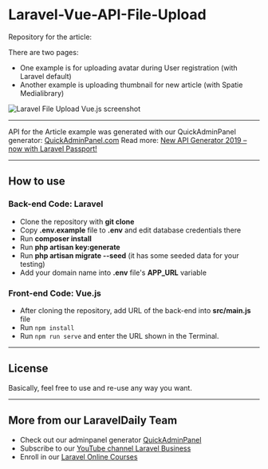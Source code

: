 # Laravel-Vue-API-File-Upload

Repository for the article:

There are two pages: 

- One example is for uploading avatar during User registration (with Laravel default)
- Another example is uploading thumbnail for new article (with Spatie Medialibrary)


![Laravel File Upload Vue.js screenshot](https://quickadminpanel.com/blog/wp-content/uploads/2020/04/Screen-Shot-2020-04-26-at-11.17.36-AM.png)

- - - - -

API for the Article example was generated with our QuickAdminPanel generator: [QuickAdminPanel.com](https://quickadminpanel.com)
Read more: [New API Generator 2019 – now with Laravel Passport!](https://quickadminpanel.com/blog/new-api-generator-2019-now-with-laravel-passport/)

- - - - -

## How to use

### Back-end Code: Laravel

- Clone the repository with __git clone__
- Copy __.env.example__ file to __.env__ and edit database credentials there
- Run __composer install__
- Run __php artisan key:generate__
- Run __php artisan migrate --seed__ (it has some seeded data for your testing)
- Add your domain name into __.env__ file's __APP_URL__ variable


### Front-end Code: Vue.js

- After cloning the repository, add URL of the back-end into __src/main.js__ file
- Run `npm install`
- Run `npm run serve` and enter the URL shown in the Terminal.


- - - - -


## License

Basically, feel free to use and re-use any way you want.

---

## More from our LaravelDaily Team

- Check out our adminpanel generator [QuickAdminPanel](https://quickadminpanel.com)
- Subscribe to our [YouTube channel Laravel Business](https://www.youtube.com/channel/UCTuplgOBi6tJIlesIboymGA)
- Enroll in our [Laravel Online Courses](https://laraveldaily.teachable.com/)

